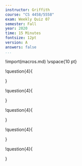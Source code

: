 ```yaml
---
instructor: Griffith
course: "CS 4458/5558"
exam: Weekly Quiz 07
semester: Fall
year: 2020
time: 15 Minutes
fontsize: 12pt
version: A
answers: false
...
```


!import(macros.md)
\vspace{10 pt}

!question{4}{

}

!question{4}{

}

!question{4}{

}

!question{4}{

}

!question{4}{

}
